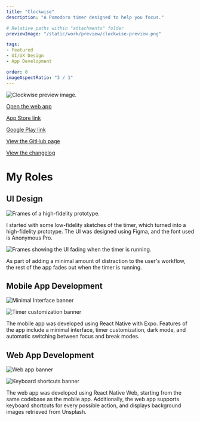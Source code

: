 ```yaml
---
title: "Clockwise"
description: "A Pomodoro timer designed to help you focus."

# Relative paths within "attachments" folder
previewImage: "/static/work/preview/clockwise-preview.png"

tags:
- Featured
- UI/UX Design
- App Development

order: 0
imageAspectRatio: "3 / 1"
---
```


<!-- To-do: add watermarks to all images -->
![Clockwise preview image.](/static/work/clockwise/app-screenshots.png)

[Open the web app](https://clockwise.bchen.dev)

[App Store link](https://apps.apple.com/us/app/clockwise-pomodoro-timer/id1610821428)

[Google Play link](https://play.google.com/store/apps/details?id=co.birb.session)

[View the GitHub page](https://github.com/brendan-ch/clockwise)

[View the changelog](http://bchen.dev/doc/clockwise-whats-new)

# My Roles

## UI Design

![Frames of a high-fidelity prototype.](/static/work/clockwise/ui-design.png)

I started with some low-fidelity sketches of the timer, which turned into a high-fidelity prototype. The UI was designed using Figma, and the font used is Anonymous Pro.

![Frames showing the UI fading when the timer is running.](/static/work/clockwise/fade.png)

As part of adding a minimal amount of distraction to the user's workflow, the rest of the app fades out when the timer is running.

## Mobile App Development

![Minimal Interface banner](/static/work/clockwise/minimal-interface.png)

![Timer customization banner](/static/work/clockwise/timer-customization.png)

The mobile app was developed using React Native with Expo. Features of the app include a minimal interface, timer customization, dark mode, and automatic switching between focus and break modes.

## Web App Development

![Web app banner](/static/work/clockwise/web-app.png)

![Keyboard shortcuts banner](/static/work/clockwise/keyboard-shortcuts.png)

The web app was developed using React Native Web, starting from the same codebase as the mobile app. Additionally, the web app supports keyboard shortcuts for every possible action, and displays background images retrieved from Unsplash.
